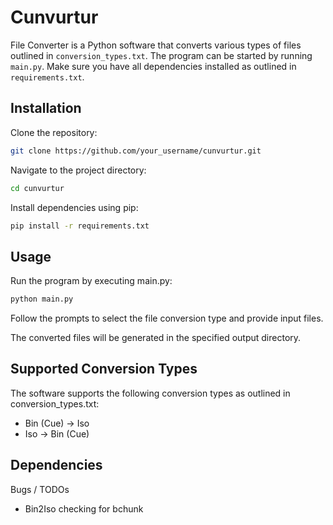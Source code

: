 # Cunvurtur

File Converter is a Python software that converts various types of files outlined in `conversion_types.txt`. The program can be started by running `main.py`. Make sure you have all dependencies installed as outlined in `requirements.txt`.


## Installation

 Clone the repository:

```bash
git clone https://github.com/your_username/cunvurtur.git
```

Navigate to the project directory:


```bash
cd cunvurtur
```
Install dependencies using pip:

```bash
pip install -r requirements.txt
```
  

## Usage

Run the program by executing main.py:

```bash
python main.py
```
Follow the prompts to select the file conversion type and provide input files.


The converted files will be generated in the specified output directory.

  
## Supported Conversion Types


The software supports the following conversion types as outlined in conversion_types.txt:


* Bin (Cue) -> Iso
* Iso -> Bin (Cue)



## Dependencies

Bugs / TODOs

* Bin2Iso checking for bchunk